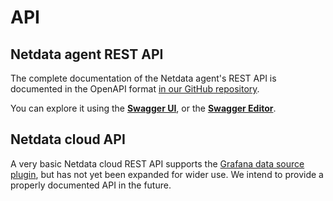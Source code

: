 # API

## Netdata agent REST API

The complete documentation of the Netdata agent's REST API is documented in the OpenAPI format [in our GitHub repository](https://raw.githubusercontent.com/netdata/netdata/master/web/api/netdata-swagger.yaml). 

You can explore it using the **[Swagger UI](https://learn.netdata.cloud/api)**, or the **[Swagger Editor](https://editor.swagger.io/?url=https://raw.githubusercontent.com/netdata/netdata/master/web/api/netdata-swagger.yaml)**.

## Netdata cloud API

A very basic Netdata cloud REST API supports the [Grafana data source plugin](https://github.com/netdata/netdata-grafana-datasource-plugin/blob/master/README.md), 
but has not yet been expanded for wider use. We intend to provide a properly documented API in the future.

